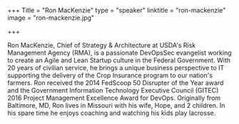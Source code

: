 +++
Title = "Ron MacKenzie"
type = "speaker"
linktitle = "ron-mackenzie"
image = "ron-mackenzie.jpg"

+++

Ron MacKenzie, Chief of Strategy & Architecture at USDA's Risk Management Agency (RMA), is a passionate DevOpsSec evangelist working to create an Agile and Lean Startup culture in the Federal Government.  With 20 years of civilian service, he brings a unique business perspective to IT supporting the delivery of the Crop Insurance program to our nation's farmers.  Ron received the 2014 FedScoop 50 Disrupter of the Year award and the Government Information Technology Executive Council (GITEC) 2016 Project Management Excellence Award for DevOps.  Originally from Baltimore, MD, Ron lives in Missouri with his wife, Hope, and 2 children.  In his spare time he enjoys coaching and watching his kids play lacrosse.
